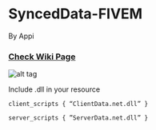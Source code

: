 # SyncedData-FIVEM
By Appi

### [Check Wiki Page](https://github.com/AppiChudilko/SyncedData-FIVEM/wiki)

![alt tag](https://i.imgur.com/ZtEQCIX.png)

Include .dll in your resource

`client_scripts {
“ClientData.net.dll”
}`

`server_scripts {
”ServerData.net.dll”
}`

